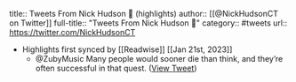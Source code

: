 title:: Tweets From Nick Hudson 🙂 (highlights)
author:: [[@NickHudsonCT on Twitter]]
full-title:: "Tweets From Nick Hudson 🙂"
category:: #tweets
url:: https://twitter.com/NickHudsonCT

- Highlights first synced by [[Readwise]] [[Jan 21st, 2023]]
	- @ZubyMusic Many people would sooner die than think, and they’re often successful in that quest. ([View Tweet](https://twitter.com/NickHudsonCT/status/1616639490243846146))